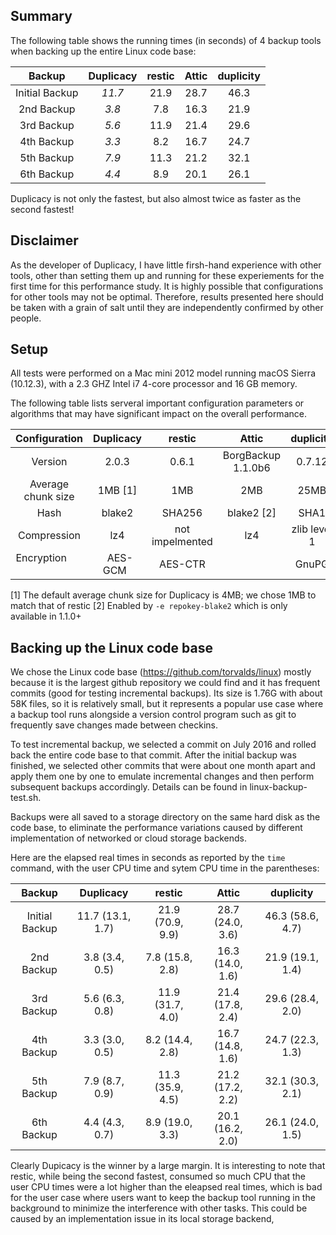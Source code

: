 ## Summary

The following table shows the running times (in seconds) of 4 backup tools when backing up the entire Linux code base:

| Backup             | **Duplicacy** |   restic   |   Attic    |  duplicity  | 
|:------------------:|:-------------:|:----------:|:----------:|:-----------:|
| Initial Backup     |   *11.7*      |    21.9    |    28.7    |     46.3    |
| 2nd Backup         |    *3.8*      |     7.8    |    16.3    |     21.9    |
| 3rd Backup         |    *5.6*      |    11.9    |    21.4    |     29.6    |
| 4th Backup         |    *3.3*      |     8.2    |    16.7    |     24.7    |
| 5th Backup         |    *7.9*      |    11.3    |    21.2    |     32.1    |
| 6th Backup         |    *4.4*      |     8.9    |    20.1    |     26.1    |

Duplicacy is not only the fastest, but also almost twice as faster as the second fastest!

## Disclaimer
As the developer of Duplicacy, I have little firsh-hand experience with other tools, other than setting them up and running for these experiements for the first time for this performance study.  It is highly possible that configurations for other tools may not be optimal.  Therefore, results presented here should be taken with a grain of salt until they are independently confirmed by other people.


## Setup

All tests were performed on a Mac mini 2012 model running macOS Sierra (10.12.3), with a 2.3 GHZ Intel i7 4-core processor and 16 GB memory.

The following table lists serveral important configuration parameters or algorithms that may have significant impact on the overall performance.

| Configuration      |   Duplicacy   |   restic              |   Attic    |  duplicity  | 
|:------------------:|:-------------:|:---------------------:|:----------:|:-----------:|
| Version            |   2.0.3      |    0.6.1               |    BorgBackup 1.1.0b6    |    0.7.12    |
| Average chunk size |     1MB [1]    |    1MB               |     2MB    |     25MB     |
| Hash               |     blake2    |    SHA256             |  blake2 [2]|  SHA1    |
| Compression        |    lz4        |    not impelmented    |    lz4     | zlib level 1|
| Encryption         |    AES-GCM    |   AES-CTR             |            |  GnuPG      |

[1] The default average chunk size for Duplicacy is 4MB; we chose 1MB to match that of restic
[2] Enabled by `-e repokey-blake2` which is only available in 1.1.0+

## Backing up the Linux code base

We chose the Linux code base (https://github.com/torvalds/linux) mostly because it is the largest github repository we could find and it has frequent commits (good for testing incremental backups).  Its size is 1.76G with about 58K files, so it is relatively small, but it represents a popular use case where a backup tool runs alongside a version control program such as git to frequently save changes made between checkins.

To test incremental backup, we selected a commit on July 2016 and rolled back the entire code base to that commit. After the initial backup was finished, we selected other commits that were about one month apart and apply them one by one to emulate incremental changes and then perform subsequent backups accordingly.  Details can be found in linux-backup-test.sh.

Backups were all saved to a storage directory on the same hard disk as the code base, to eliminate the performance variations caused by different implementation of networked or cloud storage backends.

Here are the elapsed real times in seconds as reported by the `time` command, with the user CPU time and sytem CPU time in the parentheses:

| Backup             |   Duplicacy  |   restic   |   Attic    |  duplicity  | 
|:------------------:|:----------------:|:----------:|:----------:|:-----------:|
| Initial Backup     | 11.7 (13.1, 1.7) | 21.9 (70.9, 9.9) | 28.7 (24.0, 3.6) | 46.3 (58.6, 4.7) |
| 2nd Backup         | 3.8 (3.4, 0.5)   | 7.8 (15.8, 2.8)  | 16.3 (14.0, 1.6) | 21.9 (19.1, 1.4) |
| 3rd Backup         | 5.6 (6.3, 0.8)   | 11.9 (31.7, 4.0) | 21.4 (17.8, 2.4) | 29.6 (28.4, 2.0) |
| 4th Backup         | 3.3 (3.0, 0.5)   | 8.2 (14.4, 2.8)  | 16.7 (14.8, 1.6) | 24.7 (22.3, 1.3) |
| 5th Backup         | 7.9 (8.7, 0.9)   | 11.3 (35.9, 4.5) | 21.2 (17.2, 2.2) | 32.1 (30.3, 2.1) |
| 6th Backup         | 4.4 (4.3, 0.7)   | 8.9 (19.0, 3.3)  | 20.1 (16.2, 2.0) | 26.1 (24.0, 1.5) |

Clearly Dupicacy is the winner by a large margin.  It is interesting to note that restic, while being the second fastest, consumed so much CPU that the user CPU times were a lot higher than the eleapsed real times, which is bad for the user case where users want to keep the backup tool running in the background to minimize the interference with other tasks.  This could be caused by an implementation issue in its local storage backend, 



